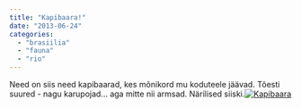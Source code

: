 ```yaml
---
title: "Kapibaara!"
date: "2013-06-24"
categories: 
  - "brasiilia"
  - "fauna"
  - "rio"
---
```


Need on siis need kapibaarad, kes mõnikord mu koduteele jäävad. Tõesti suured - nagu karupojad... aga mitte nii armsad. Närilised siiski.[![Kapibaara](http://kristjanroosild.files.wordpress.com/2013/02/kapibaara.jpg?w=500)](https://plus.google.com/photos/105755497054125787170/albums/5892931817183106273/5892932271537681554?authkey=CMG6lcCSnembvwE&pid=5892932271537681554&oid=105755497054125787170)
